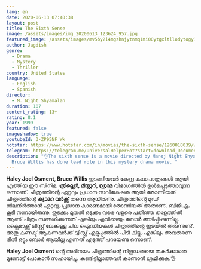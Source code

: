 ```yaml
---
lang: en
date: 2020-06-13 07:40:38
layout: post
title: The Sixth Sense
image: /assets/images/img_20200613_123624_957.jpg
featured_image: /assets/images/mv5by2i4mgzhnjytnmq1mi00ytgxltllodytogy1owy1ntg3zwjjxkeyxkfqcgdeqxvymtmxodk2otu-._v1_ql50_sy1000_cr0-0-666-1000_al_.jpg
author: Jagdish
genre:
  - Drama
  - Mystery
  - Thriller
country: United States
language:
  - English
  - Spanish
director:
  - M. Night Shyamalan
duration: 107
content_rating: 13+
rating: 8.1
year: 1999
featured: false
imageshadow: true
youtubeId: 3-ZP95NF_Wk
hotstar: https://www.hotstar.com/in/movies/the-sixth-sense/1260018039/watch?utm_source=gwa
telegram: https://telegram.me/UniversalHelperBot?start=download_Document_412
description: "👌The sixth sense is a movie directed by Manoj Night Shyamalan.
  Bruce Willis has done lead role in this mystery drama movie. "
---
```

**Haley Joel Osment, Bruce Willis** തുടങ്ങിയവർ കേന്ദ്ര കഥാപാത്രങ്ങൾ ആയി എത്തിയ ഈ സിനിമ. **ത്രില്ലെർ,  മിസ്റ്ററി, ഡ്രാമ** വിഭാഗത്തിൽ ഉൾപ്പെടുത്താവുന്ന ഒന്നാണ്. ചിത്രത്തിന്റെ ഏറ്റവും പ്രധാന സവിശേഷത ആയി തോന്നിയത് ചിത്രത്തിന്റെ **ക്യാമറ വർക്സ്** തന്നെ ആയിരുന്നു. ചിത്രത്തിന്റെ മൂഡ് നിലനിർത്താൻ ഏറ്റവും പ്രധാന കാരണമായി തോന്നിയത് അതാണ്. ബിജിഎം കൂടി നന്നായിരുന്നു. തുടക്കം മുതൽ ഒടുക്കം വരെ വളരെ പതിഞ്ഞ താളത്തിൽ ആണ് ചിത്രം സഞ്ചരിക്കുന്നത് എങ്കിലും എവിടെയും ബോർ അടിപ്പിക്കുന്നില്ല. ക്ലൈമാക്സ്‌ ട്വിസ്റ്റ്‌ ലേക്കുള്ള ചില ഐഡിയകൾ ചിത്രത്തിന്റെ ഇടയിൽ തരുന്നുണ്ട്. അതു കണക്ട് ആകുന്നവർക്ക് ട്വിസ്റ്റ്‌ എളുപ്പത്തിൽ പിടി കിട്ടും എങ്കിലും അവതരണ രീതി ഒട്ടും ബോർ ആയില്ല എന്നത് എടുത്ത് പറയേണ്ട ഒന്നാണ്.

**Haley Joel Osment** ന്റെ അഭിനയം ചിത്രത്തിന്റെ നിഗൂഡതയെ തകർക്കാതെ മുന്നോട്ട് പോകാൻ സഹായിച്ചു. കണ്ടിട്ടില്ലാത്തവർ കാണാൻ ശ്രമിക്കുക.👌
